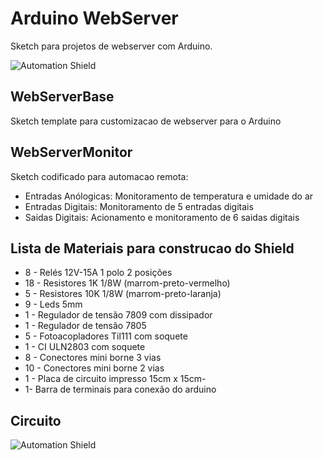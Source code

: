 # Arduino WebServer

Sketch para projetos de webserver com Arduino.

![Automation Shield](http://2.bp.blogspot.com/-vpelax3SbG0/TzmbquwE20I/AAAAAAAAAJM/MYi4NBYZEZE/s640/DSCF4515.JPG)

## WebServerBase
Sketch template para customizacao de webserver para o Arduino


## WebServerMonitor
Sketch codificado para automacao remota:
- Entradas Anólogicas: Monitoramento de temperatura e umidade do ar
- Entradas Digitais: Monitoramento de 5 entradas digitais
- Saidas Digitais: Acionamento e monitoramento de 6 saidas digitais


## Lista de Materiais para construcao do Shield
- 8 - Relés 12V-15A 1 polo 2 posições
- 18 - Resistores 1K  1/8W (marrom-preto-vermelho)
- 5 - Resistores 10K  1/8W (marrom-preto-laranja)
- 9 - Leds 5mm
- 1 - Regulador de tensão 7809 com dissipador
- 1 - Regulador de tensão 7805
- 5 - Fotoacopladores Til111 com soquete
- 1 - CI ULN2803 com soquete
- 8 - Conectores mini  borne 3 vias
- 10 - Conectores mini borne 2 vias
- 1 - Placa de circuito impresso 15cm x 15cm-
- 1- Barra de terminais para conexão do arduino


## Circuito
![Automation Shield](http://2.bp.blogspot.com/-YWAVEmwExPg/TzmYZWKSw6I/AAAAAAAAAI0/S9Fm621uv2M/s640/Circuito.png)


